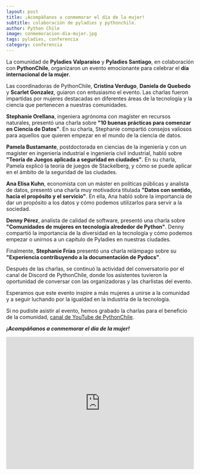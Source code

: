 ```yaml
---
layout: post
title: ¡Acompáñanos a conmemorar el día de la mujer!
subtitle: colaboración de pyladies y pythonchile.
author: Python Chile
image: conmemoracion-dia-mujer.jpg
tags: pyladies, conferencia
category: conferencia
---
```


La comunidad de **Pyladies Valparaíso** y **Pyladies Santiago**, en colaboración con **PythonChile**, organizaron un evento emocionante para celebrar el **día internacional de la mujer**.

Las coordinadoras de PythonChile, **Cristina Verdugo**, **Daniela de Quebedo** y **Scarlet Gonzalez**, guiaron con entusiasmo el evento. Las charlas fueron impartidas por mujeres destacadas en diferentes áreas de la tecnología y la ciencia que pertenecen a nuestras comunidades.

**Stephanie Orellana**, ingeniera agrónoma con magíster en recursos naturales, presentó una charla sobre **"10 buenas prácticas para comenzar en Ciencia de Datos"**. En su charla, Stephanie compartió consejos valiosos para aquellos que quieren empezar en el mundo de la ciencia de datos.

**Pamela Bustamante**, postdoctorada en ciencias de la ingeniería y con un magíster en ingeniería industrial e ingeniería civil industrial, habló sobre **"Teoría de Juegos aplicada a seguridad en ciudades"**. En su charla, Pamela explicó la teoría de juegos de Stackelberg, y cómo se puede aplicar en el ámbito de la seguridad de las ciudades.

**Ana Elisa Kuhn**, economista con un máster en políticas públicas y analista de datos, presentó una charla muy motivadora titulada **"Datos con sentido, hacia el propósito y el servicio"**. En ella, Ana habló sobre la importancia de dar un propósito a los datos y cómo podemos utilizarlos para servir a la sociedad.

**Denny Pérez**, analista de calidad de software, presentó una charla sobre **"Comunidades de mujeres en tecnología alrededor de Python"**. Denny compartió la importancia de la diversidad en la tecnología y cómo podemos empezar o unirnos a un capítulo de Pyladies en nuestras ciudades.

Finalmente, **Stephanie Frías** presentó una charla relámpago sobre su **"Experiencia contribuyendo a la documentación de Pydocs"**.

Después de las charlas, se continuó la actividad del conversatorio por el canal de Discord de PythonChile, donde los asistentes tuvieron la oportunidad de conversar con las organizadoras y las charlistas del evento.

Esperamos que este evento inspire a más mujeres a unirse a la comunidad y a seguir luchando por la igualdad en la industria de la tecnología.

Si no pudiste asistir al evento, hemos grabado la charlas para el beneficio de la comunidad, [canal de YouTube de PythonChile](https://www.youtube.com/@PythonChile).


***¡Acompáñanos a conmemorar el día de la mujer!***
<iframe width="100%" height="356" src="https://www.youtube.com/embed/ZLWpIz7KW3M" title="YouTube video player" frameborder="0" allow="accelerometer; autoplay; clipboard-write; encrypted-media; gyroscope; picture-in-picture; web-share" allowfullscreen></iframe>